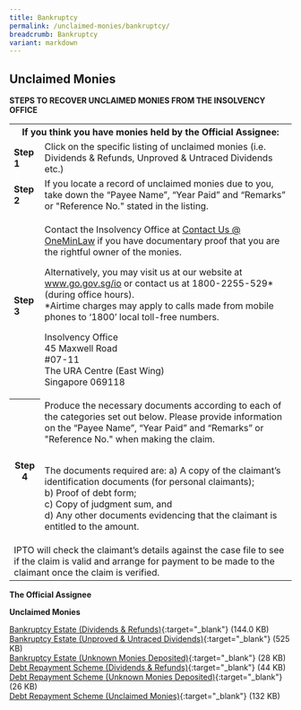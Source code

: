 ```yaml
---
title: Bankruptcy
permalink: /unclaimed-monies/bankruptcy/
breadcrumb: Bankruptcy
variant: markdown
---
```

Unclaimed Monies
---

**STEPS TO RECOVER UNCLAIMED MONIES FROM THE INSOLVENCY OFFICE**

<table>
  <tbody><tr>
    <th colspan="2">If you think you have monies held by the Official Assignee:</th>
  </tr>
  <tr>
    <td><b>Step 1</b></td>
    <td>Click on the specific listing of unclaimed monies (i.e. Dividends &amp; Refunds, Unproved &amp; Untraced Dividends etc.)</td>
  </tr>
  <tr>
    <td><b>Step 2</b></td>
    <td>If you locate a record of unclaimed monies due to you, take down the “Payee Name”, “Year Paid” and “Remarks” or "Reference No." stated in the listing.</td>
  </tr>
  <tr>
    <td><b>Step 3</b></td>
    <td>
      	
Contact the Insolvency Office at <a href="https://go.gov.sg/contactminlaw">Contact Us @ OneMinLaw</a> if you have documentary proof that you are the rightful owner of the monies.

Alternatively, you may visit us at our website at <a href="https://www.go.gov.sg/io/">www.go.gov.sg/io</a> or contact us at 1800-2255-529* (during office hours).<br>
*Airtime charges may apply to calls made from mobile phones to ‘1800’ local toll-free numbers.

Insolvency Office<br>
45 Maxwell Road<br>
#07-11<br>
The URA Centre (East Wing)<br>
Singapore 069118
    </td>
  </tr>
  <tr>
    <th>Step 4</th>
    <td>
      Produce the necessary documents according to each of the categories set out below. Please provide information on the “Payee Name”, “Year Paid” and “Remarks” or "Reference No." when making the claim.<br><br>
      
The documents required are:
a) A copy of the claimant’s identification documents (for personal claimants);<br>
b) Proof of debt form;<br>
c) Copy of judgment sum, and<br>
d) Any other documents evidencing that the claimant is entitled to the amount.
    </td>
  </tr>
  <tr>
    <td colspan="2">IPTO will check the claimant’s details against the case file to see if the claim is valid and arrange for payment to be made to the claimant once the claim is verified.</td>
  </tr>
</tbody></table>

**The Official Assignee**

**Unclaimed Monies**

[Bankruptcy Estate (Dividends &amp; Refunds)](/files/Bankruptcy_UnclaimedMonies_DividendsRefunds__Aug24.pdf){:target="_blank"} (144.0 KB)<br>
[Bankruptcy Estate (Unproved &amp; Untraced Dividends)](/files/Bankruptcy_UnclaimedMonies_UnprovedandUntracedDividends_Mar24.pdf){:target="_blank"} (525 KB)<br>
[Bankruptcy Estate (Unknown Monies Deposited)](/files/DebtRepaymentScheme_Unknownmoniesdeposited.pdf){:target="_blank"} (28 KB)<br>
[Debt Repayment Scheme (Dividends &amp; Refunds)](/files/DRSDividends&amp;Refunds.pdf){:target="_blank"} (44 KB)<br>
[Debt Repayment Scheme (Unknown Monies Deposited)](/files/Unknownmoniesdeposited.pdf){:target="_blank"} (26 KB)<br>
[Debt Repayment Scheme (Unclaimed Monies)](/files/DebtRepaymentScheme_UnclaimedMonies_.pdf){:target="_blank"} (132 KB)
